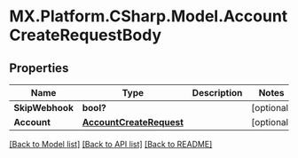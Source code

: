 # MX.Platform.CSharp.Model.AccountCreateRequestBody

## Properties

Name | Type | Description | Notes
------------ | ------------- | ------------- | -------------
**SkipWebhook** | **bool?** |  | [optional] 
**Account** | [**AccountCreateRequest**](AccountCreateRequest.md) |  | [optional] 

[[Back to Model list]](../README.md#documentation-for-models) [[Back to API list]](../README.md#documentation-for-api-endpoints) [[Back to README]](../README.md)


